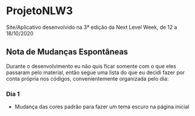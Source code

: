# ProjetoNLW3

Site/Aplicativo desenvolvido na 3ª edição da Next Level Week, de 12 a 18/10/2020

## Nota de Mudanças Espontâneas

Durante o desenvolvimento eu não quis ficar somente com o que eles passaram pelo material, então segue uma lista do que eu decidi fazer por conta própria nos códigos, convenientemente organizada pelo dia:

### Dia 1

- Mudança das cores padrão para fazer um tema escuro na página inicial
